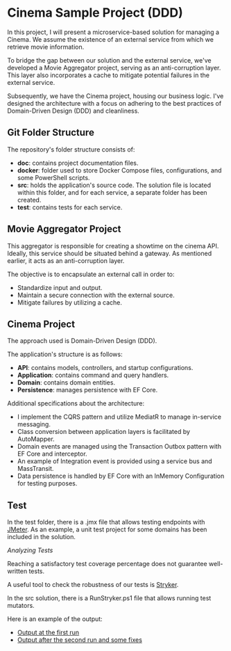 # Cinema Sample Project (DDD)

In this project, I will present a microservice-based solution for managing a Cinema. 
We assume the existence of an external service from which we retrieve movie information. 

To bridge the gap between our solution and the external service, we've developed a Movie Aggregator project, serving as an anti-corruption layer. 
This layer also incorporates a cache to mitigate potential failures in the external service.

Subsequently, we have the Cinema project, housing our business logic.
I've designed the architecture with a focus on adhering to the best practices of Domain-Driven Design (DDD) and cleanliness.

## Git Folder Structure

The repository's folder structure consists of:

- **doc**: contains project documentation files.
- **docker**: folder used to store Docker Compose files, configurations, and some PowerShell scripts.
- **src**: holds the application's source code. The solution file is located within this folder, and for each service, a separate folder has been created.
- **test**: contains tests for each service.

## Movie Aggregator Project

This aggregator is responsible for creating a showtime on the cinema API. 
Ideally, this service should be situated behind a gateway. As mentioned earlier, it acts as an anti-corruption layer. 

The objective is to encapsulate an external call in order to:
- Standardize input and output.
- Maintain a secure connection with the external source.
- Mitigate failures by utilizing a cache.

## Cinema Project

The approach used is Domain-Driven Design (DDD).

The application's structure is as follows:

- **API**: contains models, controllers, and startup configurations.
- **Application**: contains command and query handlers.
- **Domain**: contains domain entities.
- **Persistence**: manages persistence with EF Core.

Additional specifications about the architecture:
- I implement the CQRS pattern and utilize MediatR to manage in-service messaging.
- Class conversion between application layers is facilitated by AutoMapper.
- Domain events are managed using the Transaction Outbox pattern with EF Core and interceptor.
- An example of Integration event is provided using a service bus and MassTransit.
- Data persistence is handled by EF Core with an InMemory Configuration for testing purposes.


## Test

In the test folder, there is a .jmx file that allows testing endpoints with [JMeter](https://jmeter.apache.org/).
As an example, a unit test project for some domains has been included in the solution.

*Analyzing Tests*

Reaching a satisfactory test coverage percentage does not guarantee well-written tests.

A useful tool to check the robustness of our tests is [Stryker](https://stryker-mutator.io/).

In the src solution, there is a RunStryker.ps1 file that allows running test mutators.

Here is an example of the output:

- [Output at the first run](docs/mutation-report.FirstRun.html)
- [Output after the second run and some fixes](docs/mutation-report.SecondRun.html)

